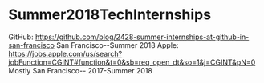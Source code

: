 # Summer2018TechInternships
GitHub: https://github.com/blog/2428-summer-internships-at-github-in-san-francisco
  San Francisco--Summer 2018
Apple: https://jobs.apple.com/us/search?jobFunction=CGINT#function&t=0&sb=req_open_dt&so=1&j=CGINT&pN=0 
  Mostly San Francisco--  2017-Summer 2018
